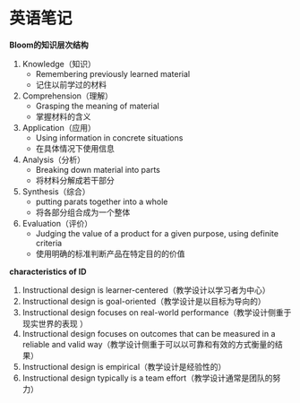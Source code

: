 # 英语笔记

**Bloom的知识层次结构** 

1. Knowledge（知识）
    * Remembering previously learned material
    * 记住以前学过的材料
2. Comprehension（理解）
    * Grasping the meaning of material
    * 掌握材料的含义
3. Application（应用）
    * Using information in concrete situations
    * 在具体情况下使用信息
4. Analysis（分析）
    *  Breaking down material into parts
    * 将材料分解成若干部分
5. Synthesis（综合）
    * putting parats together into a whole
    * 将各部分组合成为一个整体
6. Evaluation（评价）
    * Judging the value of a product for a given purpose, using definite criteria
    * 使用明确的标准判断产品在特定目的的价值

**characteristics of ID**

1. Instructional design is learner-centered（教学设计以学习者为中心）
2. Instructional design is goal-oriented（教学设计是以目标为导向的）
3. Instructional design focuses on real-world performance（教学设计侧重于现实世界的表现
）
4. Instructional design focuses on outcomes that can be measured in a reliable and valid way（教学设计侧重于可以以可靠和有效的方式衡量的结果）
5. Instructional design is empirical（教学设计是经验性的）
6. Instructional design typically is a team effort（教学设计通常是团队的努力）